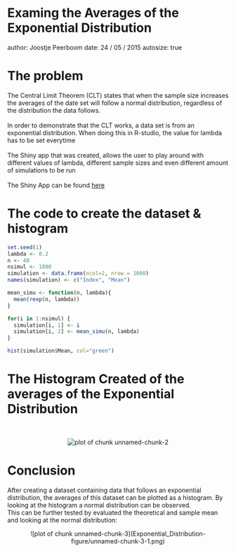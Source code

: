 Examing the Averages of the Exponential Distribution
========================================================
author: Joostje Peerboom
date: 24 / 05 / 2015
autosize: true

The problem
========================================================

The Central Limit Theorem (CLT) states that when the sample size increases the averages of the date set will follow a normal distribution, regardless of the distribution the data follows. <br>
<br>
In order to demonstrate that the CLT works, a data set is from an exponential distribution. When doing this in R-studio, the value for lambda has to be set everytime<br>
<br>
The Shiny app that was created, allows the user to play around with different values of lambda, different sample sizes and even different amount of simulations to be run<br>
<br>
The Shiny App can be found <a href="https://jpeerboo.shinyapps.io/Data_Products">here</a>

The code to create the dataset & histogram
========================================================


```r
set.seed(1)
lambda <- 0.2
n <- 40
nsimul <- 1000
simulation <- data.frame(ncol=2, nrow = 1000)
names(simulation) <- c("Index", "Mean")

mean_simu <- function(n, lambda){
  mean(rexp(n, lambda))
}

for(i in 1:nsimul) {
  simulation[i, 1] <- i
  simulation[i, 2] <- mean_simu(n, lambda)
}

hist(simulation$Mean, col="green")
```

The Histogram Created of the averages of the Exponential Distribution
========================================================
<center><br>

![plot of chunk unnamed-chunk-2](Exponential_Distribution-figure/unnamed-chunk-2-1.png) 
</center>

Conclusion
========================================================
After creating a dataset containing data that follows an exponential distribution, the averages of this dataset can be plotted as a histogram. By looking at the histogram a normal distribution can be observed. 
<br>
This can be further tested by evaluated the theoretical and sample mean and looking at the normal distribution:
<center>
![plot of chunk unnamed-chunk-3](Exponential_Distribution-figure/unnamed-chunk-3-1.png) 
</center>
